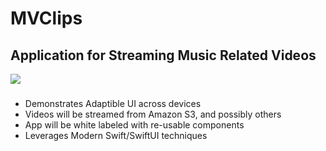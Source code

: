 # MVClips
## Application for Streaming Music Related Videos
![](MVClips.gif)
###
- Demonstrates Adaptible UI across devices
- Videos will be streamed from Amazon S3, and possibly others
- App will be white labeled with re-usable components
- Leverages Modern Swift/SwiftUI techniques

